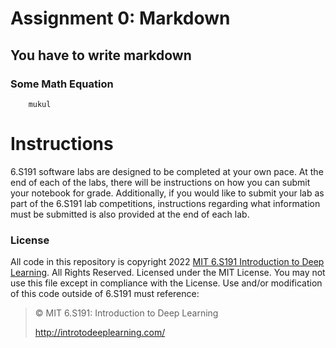 # Assignment 0: Markdown
## You have to write markdown
### Some Math Equation

        mukul
        
        
# Instructions
6.S191 software labs are designed to be completed at your own pace. At the end of each
of the labs, there will be instructions on how you can submit your notebook for grade.
Additionally, if you would like to submit your lab as part of the 6.S191 lab competitions,
instructions regarding what information must be submitted is also provided at the end of
each lab.

### License
All code in this repository is copyright 2022 [MIT 6.S191 Introduction to Deep Learning](http://introtodeeplearning.com/). All
Rights Reserved.
Licensed under the MIT License. You may not use this file except in compliance with the
License. Use and/or modification of this code outside of 6.S191 must reference:
> © MIT 6.S191: Introduction to Deep Learning
> 
> http://introtodeeplearning.com/

